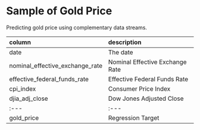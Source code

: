 # Sample of Gold Price

Predicting gold price using complementary data streams.

| column | description |
| :---   | :---   |
| date | The date |
| nominal_effective_exchange_rate | Nominal Effective Exchange Rate |
| effective_federal_funds_rate | Effective Federal Funds Rate |
| cpi_index | Consumer Price Index |
| djia_adj_close | Dow Jones Adjusted Close |
| :---   | :---   |
| gold_price | Regression Target |
